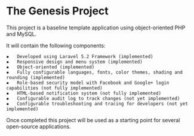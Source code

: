 # The Genesis Project

This project is a baseline template application using object-oriented PHP and MySQL.

It will contain the following components:

	▪	Developed using Laravel 5.2 Framework (implemented)
	▪	Responsive design and menu system (implemented)
	▪	Object-oriented (implemented)
	▪	Fully configurable languages, fonts, color themes, shading and rounding (implemented)
	▪	Role-based security model with Facebook and Google+ login capabilities (not fully implemented)
	▪	HTML-based notification system (not fully implemented)
	▪	Configurable audit log to track changes (not yet implemented)
	▪	Configurable troubleshooting and tracing for developers (not yet implemented)

Once completed this project will be used as a starting point for several open-source applications.
